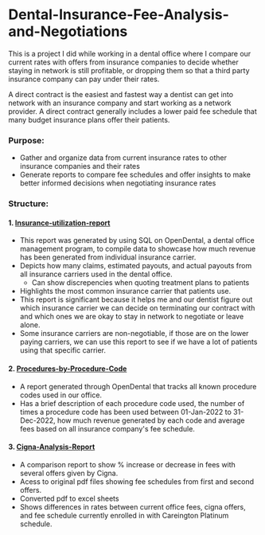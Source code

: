 # Dental-Insurance-Fee-Analysis-and-Negotiations

This is a project I did while working in a dental office where I compare our current rates with offers from insurance companies to decide whether staying in network is still profitable, or dropping them so that a third party insurance company can pay under their rates. 

A direct contract is the easiest and fastest way a dentist can get into network with an insurance company and start working as a network provider. A direct contract generally includes a lower paid fee schedule that many budget insurance plans offer their patients.

### Purpose: 
- Gather and organize data from current insurance rates to other insurance companies and their rates
- Generate reports to compare fee schedules and offer insights to make better informed decisions when negotiating insurance rates

### Structure:
#### 1. [Insurance-utilization-report](https://github.com/and33zy/Insurance-utilization-report)
  * This report was generated by using SQL on OpenDental, a dental office management program, to compile data to showcase how much revenue has been generated from individual insurance carrier.
  * Depicts how many claims, estimated payouts, and actual payouts from all insurance carriers used in the dental office.
    * Can show discrepencies when quoting treatment plans to patients
  * Highlights the most common insurance carrier that patients use.
  * This report is significant because it helps me and our dentist figure out which insurance carrier we can decide on terminating our contract with and which ones we are okay to stay in network to negotiate or leave alone.
  * Some insurance carriers are non-negotiable, if those are on the lower paying carriers, we can use this report to see if we have a lot of patients using that specific carrier. 

#### 2. [Procedures-by-Procedure-Code](https://github.com/and33zy/Procedures-by-Procedure-Code.git)
  * A report generated through OpenDental that tracks all known procedure codes used in our office.
  * Has a brief description of each procedure code used, the number of times a procedure code has been used between 01-Jan-2022 to 31-Dec-2022, how much revenue generated by each code and average fees based on all insurance company's fee schedule.

#### 3. [Cigna-Analysis-Report](https://github.com/and33zy/Cigna-Analysis-Report)
  * A comparison report to show % increase or decrease in fees with several offers given by Cigna.
  * Acess to original pdf files showing fee schedules from first and second offers.
  * Converted pdf to excel sheets
  * Shows differences in rates between current office fees, cigna offers, and fee schedule currently enrolled in with Careington Platinum schedule. 

